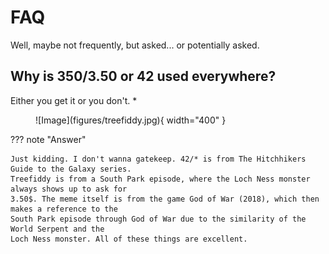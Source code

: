 # FAQ

Well, maybe not frequently, but asked... or potentially asked.

## Why is 350/3.50 or 42 used everywhere?

Either you get it or you don't. *

<figure markdown>
![Image](figures/treefiddy.jpg){ width="400" }
</figure>

??? note "Answer"

    Just kidding. I don't wanna gatekeep. 42/* is from The Hitchhikers Guide to the Galaxy series.
    Treefiddy is from a South Park episode, where the Loch Ness monster always shows up to ask for
    3.50$. The meme itself is from the game God of War (2018), which then makes a reference to the
    South Park episode through God of War due to the similarity of the World Serpent and the
    Loch Ness monster. All of these things are excellent.
